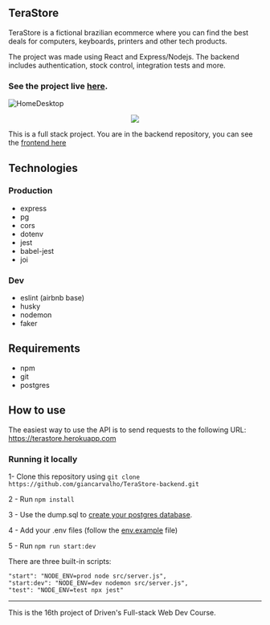 ## TeraStore

TeraStore is a fictional brazilian ecommerce where you can find the best deals for computers, keyboards, printers and other tech products. 

The project was made using React and Express/Nodejs. The backend includes authentication, stock control, integration tests and more. 

### See the project live [here](https://tera-store-frontend-ten.vercel.app).

![HomeDesktop](https://i.imgur.com/OwnJQHO.png)

<p align="center">
  <img src="https://i.imgur.com/sC3C5AY.png" />
</p>

This is a full stack project. You are in the backend repository, you can see the [frontend here](https://github.com/giancarvalho/TeraStore-frontend)

## Technologies

### Production
- express
- pg 
- cors
- dotenv
- jest 
- babel-jest
- joi

### Dev
- eslint (airbnb base)
- husky
- nodemon
- faker


## Requirements

- npm
- git
- postgres

## How to use

The easiest way to use the API is to send requests to the following URL: https://terastore.herokuapp.com

### Running it locally

1- Clone this repository using ```git clone https://github.com/giancarvalho/TeraStore-backend.git```

2 - Run ```npm install``` 

3 - Use the dump.sql to [create your postgres database](https://www.postgresql.org/docs/9.4/backup-dump.html).

4 - Add your .env files (follow the [env.example](https://github.com/giancarvalho/TeraStore-backend/blob/9a7ba8c6f73b3eedcc4308618a9eca07bd02c54e/.env.example) file)

5 - Run ```npm run start:dev```

There are three built-in scripts:

    "start": "NODE_ENV=prod node src/server.js",
    "start:dev": "NODE_ENV=dev nodemon src/server.js",
    "test": "NODE_ENV=test npx jest"

---
This is the 16th project of Driven's Full-stack Web Dev Course. 
